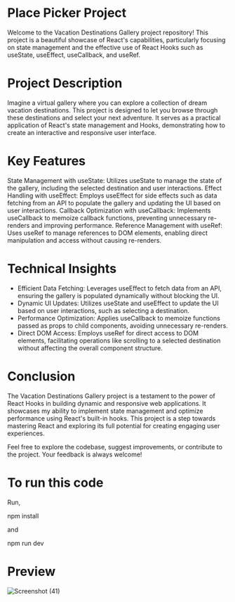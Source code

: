 # Place Picker Project
Welcome to the Vacation Destinations Gallery project repository! This project is a beautiful showcase of React's capabilities, particularly focusing on state management and the effective use of React Hooks such as useState, useEffect, useCallback, and useRef.

# Project Description
Imagine a virtual gallery where you can explore a collection of dream vacation destinations. This project is designed to let you browse through these destinations and select your next adventure. It serves as a practical application of React's state management and Hooks, demonstrating how to create an interactive and responsive user interface.

# Key Features
State Management with useState: Utilizes useState to manage the state of the gallery, including the selected destination and user interactions.
Effect Handling with useEffect: Employs useEffect for side effects such as data fetching from an API to populate the gallery and updating the UI based on user interactions.
Callback Optimization with useCallback: Implements useCallback to memoize callback functions, preventing unnecessary re-renders and improving performance.
Reference Management with useRef: Uses useRef to manage references to DOM elements, enabling direct manipulation and access without causing re-renders.

# Technical Insights
- Efficient Data Fetching: Leverages useEffect to fetch data from an API, ensuring the gallery is populated dynamically without blocking the UI.
- Dynamic UI Updates: Utilizes useState and useEffect to update the UI based on user interactions, such as selecting a destination.
- Performance Optimization: Applies useCallback to memoize functions passed as props to child components, avoiding unnecessary re-renders.
- Direct DOM Access: Employs useRef for direct access to DOM elements, facilitating operations like scrolling to a selected destination without affecting the overall component structure.

# Conclusion
The Vacation Destinations Gallery project is a testament to the power of React Hooks in building dynamic and responsive web applications. It showcases my ability to implement state management and optimize performance using React's built-in hooks. This project is a step towards mastering React and exploring its full potential for creating engaging user experiences.

Feel free to explore the codebase, suggest improvements, or contribute to the project. Your feedback is always welcome!

# To run this code

Run, 

npm install 

and 

npm run dev


# Preview

![Screenshot (41)](https://github.com/ZainNasir2561/PlacePicker/assets/102922448/5f613ce1-777d-404e-95aa-3089972fbcbc)
